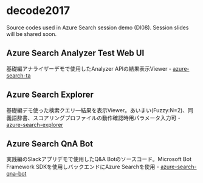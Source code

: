 # decode2017
Source codes used in Azure Search session demo (DI08). Session slides will be shared soon.

## Azure Search Analyzer Test Web UI
基礎編アナライザーデモで使用したAnalyzer APIの結果表示Viewer - [azure-search-ta](https://github.com/yokawasa/azure-search-ta)

## Azure Search Explorer
基礎編デモ使った検索クエリ―結果を表示Viewer。あいまい(Fuzzy:N=2)、同義語辞書、スコアリングプロファイルの動作確認時用パラメータ入力可 - [azure-search-explorer](https://github.com/yokawasa/decode2017/tree/master/azure-search-explorer)

## Azure Search QnA Bot
実践編のSlackアプリデモで使用したQ&A Botのソースコード。Microsoft Bot Framework SDKを使用しバックエンドにAzure Searchを使用 - [azure-search-qna-bot](https://github.com/yokawasa/decode2017/tree/master/azure-search-qna-bot)


